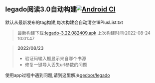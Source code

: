 ## legado阅读3.0自动构建[![Android CI](https://github.com/10bits/gedoor-Build/workflows/Android%20CI/badge.svg)](https://github.com/10bits/gedoor-Build/actions)

默认从最新发布的tag构建,每次构建会自动清空18PlusList.txt

> 最新构建下载:[legado-3.22.082409.apk](https://github.com/xianum/gedoor-Build/releases/download/legado-3.22.082409/legado-3.22.082409.apk) 上次构建时间:2022-08-24 10:01:47
<!--start-->
> **2022/08/23**
> 
> * 验证码输入框显示来自哪个书源
> * 修复一键导入丢失url参数的问题
<!--end-->
  
使用app过程中遇到问题,请到这里解决[gedoor/legado](https://github.com/gedoor/legado/issues)

